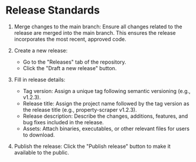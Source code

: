 # Release Standards

1. Merge changes to the main branch:
Ensure all changes related to the release are merged into the main branch. This ensures the release incorporates the most recent, approved code.

2. Create a new release:
	- Go to the "Releases" tab of the repository.
	- Click the "Draft a new release" button.

3. Fill in release details:
	- Tag version: Assign a unique tag following semantic versioning (e.g., v1.2.3).
	- Release title: Assign the project name followed by the tag version as the release title (e.g., property-scraper v1.2.3).
	- Release description: Describe the changes, additions, features, and bug fixes included in the release.
	- Assets: Attach binaries, executables, or other relevant files for users to download.

4. Publish the release:
Click the "Publish release" button to make it available to the public.